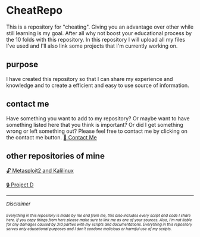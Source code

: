  <link href="https://cdn.jsdelivr.net/npm/bootstrap@5.3.0-alpha1/dist/css/bootstrap.min.css" rel="stylesheet" integrity="sha384-GLhlTQ8iRABdZLl6O3oVMWSktQOp6b7In1Zl3/Jr59b6EGGoI1aFkw7cmDA6j6gD" crossorigin="anonymous">

  <link href="https://cdn.jsdelivr.net/npm/bootstrap@5.3.0-alpha1/dist/css/bootstrap.min.css" rel="stylesheet" integrity="sha384-GLhlTQ8iRABdZLl6O3oVMWSktQOp6b7In1Zl3/Jr59b6EGGoI1aFkw7cmDA6j6gD" crossorigin="anonymous">

# CheatRepo

This is a repository for "cheating". Giving you an advantage over other while still learning is my goal. After all why not boost your educational process by the 10 folds with this repository. In this repository I will upload all my files I've used and I'll also link some projects that I'm currently working on.

## purpose

I have created this repository so that I can share my experience and knowledge and to create a efficient and easy to use source of information. 

## contact me

Have something you want to add to my repository? Or maybe want to have something listed here that you think is important? Or did I get something wrong or left something out? Please feel free to contact me by clicking on the contact me button. <a class="" href="mailto:portfolio.it.zh@gmail.com"> 📨 Contact Me</a>

## other repositories of mine

[🔓 Metasploit2 and Kalilinux](https://github.com/CastouloLee/projectweek-KaliLinux-documentation)

[🔒 Project D](https://github.com/CastouloLee/ProjectD)

---

<div>
<font size= "2px"> <i>Disclaimer</i> </font><br>
<br>
<font size= "1px"> <i>Everything in this repository is made by me and from me, this also includes every script and code I share here. If you copy things from here please make sure to link me as one of your sources. Also, I'm not liable for any damages caused by 3rd parties with my scripts and documentations. Everything in this repository serves only educational purposes and I don't condone malicious or harmful use of my scripts. </i> </font>
</div>

